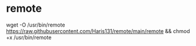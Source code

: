 # remote

wget -O /usr/bin/remote https://raw.githubusercontent.com/Haris131/remote/main/remote && chmod +x /usr/bin/remote
